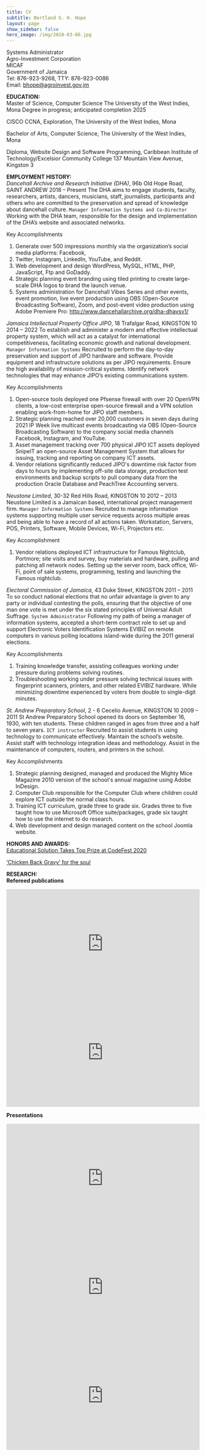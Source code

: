 ```yaml
---
title: CV
subtitle: Bertland G. H. Hope
layout: page
show_sidebar: false
hero_image: /img/2018-03-06.jpg
---
```


Systems Administrator\
Agro-Investment Corporation\
MICAF\
Government of Jamaica\
Tel: 876-923-9268, TTY: 876-923-0086\
Email: [bhope\@agroinvest.gov.jm](mailto:bhope@agroinvest.gov.jm)


**EDUCATION:**\
Master of Science, Computer Science The University of the West Indies, Mona Degree in progress; anticipated completion 2025

CISCO CCNA, Exploration, The University of the West Indies, Mona

Bachelor of Arts, Computer Science, The University of the West Indies, Mona

Diploma, Website Design and Software Programming, Caribbean Institute of Technology/Excelsior Community College 137 Mountain View Avenue, Kingston 3

**EMPLOYMENT HISTORY:**\
*Dancehall Archive and Research Initiative (DHA)*, 96b Old Hope Road, SAINT ANDREW 2018 – Present
The DHA aims to engage students, faculty, researchers, artists, dancers, musicians, staff, journalists, participants and others who are committed to the preservation and spread of knowledge about dancehall culture. `Manager Information Systems and Co-Director` Working with the DHA team, responsible for the design and implementation of the DHA’s website and associated networks.

Key Accomplishments
1. Generate over 500 impressions monthly via the organization’s social media platforms: Facebook,
2. Twitter, Instagram, LinkedIn, YouTube, and Reddit.
3. Web development and design WordPress, MySQL, HTML, PHP, JavaScript, Ftp and GoDaddy.
4. Strategic planning event branding using tiled printing to create large-scale DHA logos to brand the launch venue.
6. Systems administration for Dancehall Vibes Series and other events, event promotion, live event production using OBS (Open-Source Broadcasting Software), Zoom, and post-event video production using Adobe Premiere Pro: http://www.dancehallarchive.org/dha-dhavsv1/


*Jamaica Intellectual Property Office JIPO*, 18 Trafalgar Road, KINGSTON 10 2014 – 2022 To establish and administer a modern and effective intellectual property system, which will act as a catalyst
for international competitiveness, facilitating economic growth and national development.
`Manager Information Systems`
Recruited to perform the day-to-day preservation and support of JIPO hardware and software. Provide
equipment and infrastructure solutions as per JIPO requirements. Ensure the high availability of mission-critical systems. Identify network technologies that may enhance JIPO’s existing communications system.

Key Accomplishments
1. Open-source tools deployed one Pfsense firewall with over 20 OpenVPN clients, a low-cost enterprise open-source firewall and a VPN solution enabling work-from-home for JIPO staff members.
3. Strategic planning reached over 20,000 customers in seven days during 2021 IP Week live multicast events broadcasting via OBS (Open-Source Broadcasting Software) to the company social media channels Facebook, Instagram, and YouTube.
6. Asset management tracking over 700 physical JIPO ICT assets deployed SnipeIT an open-source Asset Management System that allows for issuing, tracking and reporting on company ICT assets.
8. Vendor relations significantly reduced JIPO's downtime risk factor from days to hours by implementing off-site data storage, production test environments and backup scripts to pull company data from the production Oracle Database and PeachTree Accounting servers.


*Neustone Limited*, 30-32 Red Hills Road, KINGSTON 10
2012 – 2013 Neustone Limited is a Jamaican based, international project management firm.
`Manager Information Systems`
Recruited to manage information systems supporting multiple user service requests across multiple areas and being able to have a record of all actions taken. Workstation, Servers, POS, Printers, Software, Mobile
Devices, Wi-Fi, Projectors etc.

Key Accomplishment
1. Vendor relations deployed ICT infrastructure for Famous Nightclub, Portmore; site visits and survey, buy materials and hardware, pulling and patching all network nodes. Setting up the server room, back office, Wi-Fi, point of sale systems, programming, testing and launching the Famous nightclub.


*Electoral Commission of Jamaica*, 43 Duke Street, KINGSTON 2011 – 2011 To so conduct national elections that no unfair advantage is given to any party or individual contesting the polls, ensuring that the objective of one man one vote is met under the six stated principles of Universal Adult Suffrage.
`System Administrator` Following my path of being a manager of information systems, accepted a short-term contract role to set up and support Electronic Voters Identification Systems EVIBIZ on remote computers in various polling locations island-wide during the 2011 general elections.

Key Accomplishments
1. Training knowledge transfer, assisting colleagues working under pressure during problems solving routines.
3. Troubleshooting working under pressure solving technical issues with fingerprint scanners, printers, and other related EVIBIZ hardware. While minimizing downtime experienced by voters from double to single-digit minutes.


*St. Andrew Preparatory School*, 2 - 6 Cecelio Avenue, KINGSTON 10 2009 – 2011 St Andrew Preparatory School opened its doors on September 16, 1930, with ten students. These children ranged in ages from three and a half to seven years.
`ICT instructor` Recruited to assist students in using technology to communicate effectively. Maintain the school’s website. Assist staff with technology integration ideas and methodology. Assist in the maintenance of computers, routers, and printers in the school.

Key Accomplishments
1. Strategic planning designed, managed and produced the Mighty Mice Magazine 2010 version of the school's annual magazine using Adobe InDesign.
3. Computer Club responsible for the Computer Club where children could explore ICT outside the normal class hours.
5. Training ICT curriculum, grade three to grade six. Grades three to five taught how to use Microsoft Office suite/packages, grade six taught how to use the internet to do research.
7. Web development and design managed content on the school Joomla website.


**HONORS AND AWARDS:**\
 [Educational Solution Takes Top Prize at CodeFest 2020](https://jis.gov.jm/educational-solution-takes-top-prize-at-codefest-2020/)
 
 [‘Chicken Back Gravy’ for the soul ](https://jamaica-gleaner.com/article/news/20190819/chicken-back-gravy-soul)

**RESEARCH:**\
**Refereed publications**

<div style="position: relative; width: 100%; padding-bottom: 56.25%">
<iframe src="https://www.youtube.com/embed/videoseries?list=PLv3m0msIZQhu4H7kvy404JrLiKyOaZjFw" 
        title="Regional Conference on IP & Creative Industries 2014" frameborder="0" allowfullscreen
        allow="accelerometer; autoplay; clipboard-write; encrypted-media; gyroscope; picture-in-picture" 
        style="position: absolute; width: 100%; height: 100%;">
</iframe>
</div>

<div style="position: relative; width: 100%; padding-bottom: 56.25%">
<iframe src="https://www.youtube.com/embed/videoseries?list=PLv3m0msIZQhs1QmL9O648xAegfU_BOkBJ" 
        title="Webinars" frameborder="0" allowfullscreen
        allow="accelerometer; autoplay; clipboard-write; encrypted-media; gyroscope; picture-in-picture" 
        style="position: absolute; width: 100%; height: 100%;">
</iframe>
</div>

**Presentations**
<div style="position: relative; width: 100%; padding-bottom: 56.25%">
<iframe src="https://www.youtube.com/embed/videoseries?list=PLL0XqgTUby_peekOdRRGzBmtEsZITm86L" 
        title="CSEC Notes Explain the concept of Information Technology CSEC CXC SYLLABUS" frameborder="0" allowfullscreen
        allow="accelerometer; autoplay; clipboard-write; encrypted-media; gyroscope; picture-in-picture" 
        style="position: absolute; width: 100%; height: 100%;">
</iframe>
</div>

<div style="position: relative; width: 100%; padding-bottom: 56.25%">
<iframe src="https://www.youtube.com/embed/videoseries?list=PLoau4mZqwjAeVe7CvcvnxlPXTS-0H8013" 
        title="Upload videos" frameborder="0" allowfullscreen
        allow="accelerometer; autoplay; clipboard-write; encrypted-media; gyroscope; picture-in-picture" 
        style="position: absolute; width: 100%; height: 100%;">
</iframe>
</div>

<div style="position: relative; width: 100%; padding-bottom: 56.25%">
<iframe src="https://www.youtube.com/embed/videoseries?list=PLoau4mZqwjAfCzsr-RlnUgC_3LZpdbUAw" 
        title="Become a better school leader" frameborder="0" allowfullscreen
        allow="accelerometer; autoplay; clipboard-write; encrypted-media; gyroscope; picture-in-picture" 
        style="position: absolute; width: 100%; height: 100%;">
</iframe>
</div>
